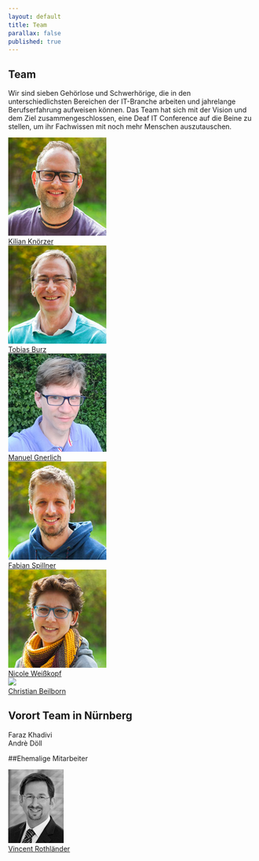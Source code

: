 ```yaml
---
layout: default
title: Team
parallax: false
published: true
---
```




## Team

Wir sind sieben Gehörlose und Schwerhörige, die in den unterschiedlichsten Bereichen der IT-Branche arbeiten und jahrelange Berufserfahrung aufweisen können. Das Team hat sich mit der Vision und dem Ziel zusammengeschlossen, eine Deaf IT Conference auf die Beine zu stellen, um ihr Fachwissen mit noch mehr Menschen auszutauschen.

<section>
	<div class="team-row">
		<div class="team-col"><a href="/team/kilian-knoerzer"><img src="/public/images/kilian_200px.jpg"><br>Kilian Knörzer</a></div>
		<div class="team-col"><a href="/team/tobias-burz"><img src="/public/images/tobias_200px.jpg"><br>Tobias Burz</a></div>
		<div class="team-col"><a href="/team/manuel-gnerlich"><img src="/public/images/manuel_200px.jpg"><br>Manuel Gnerlich</a></div>
	</div>
	<div class="team-row">
		<div class="team-col"><a href="/team/fabian-spillner"><img src="/public/images/fabian_200px.jpg"><br>Fabian Spillner</a></div>
		<div class="team-col"><a href="/team/nicole-weisskopf"><img src="/public/images/nicole_200px.jpg"><br>Nicole Weißkopf</a></div>
		<div class="team-col"><a href="/team/christian-beilborn"><img src="https://placeholdit.imgix.net/~text?txtsize=33&txt=Christian&w=200&h=200"><br>Christian Beilborn</a></div>
	</div>
</section>

## Vorort Team in Nürnberg

Faraz Khadivi<br>
Andrè Döll

##Ehemalige Mitarbeiter

<a href="/team/vincent-rothlaender"><img src="/public/images/viro_small.jpg"><br>Vincent Rothländer</a>
